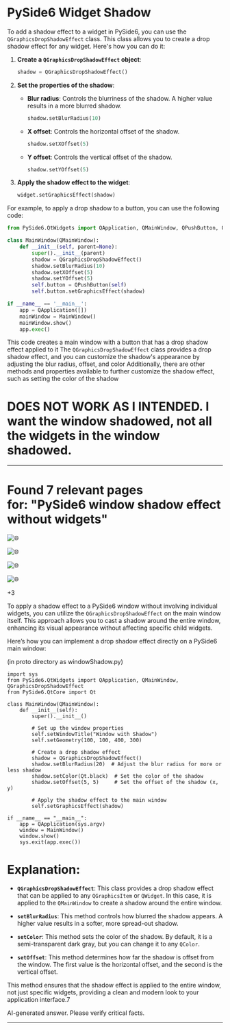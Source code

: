 # PySide6 Widget Shadow

To add a shadow effect to a widget in PySide6, you can use the `QGraphicsDropShadowEffect` class. This class allows you to create a drop shadow effect for any widget. Here's how you can do it:

1. **Create a `QGraphicsDropShadowEffect` object**:
   ```python
   shadow = QGraphicsDropShadowEffect()
   ```

2. **Set the properties of the shadow**:
   - **Blur radius**: Controls the blurriness of the shadow. A higher value results in a more blurred shadow.
     ```python
     shadow.setBlurRadius(10)
     ```
   - **X offset**: Controls the horizontal offset of the shadow.
     ```python
     shadow.setXOffset(5)
     ```
   - **Y offset**: Controls the vertical offset of the shadow.
     ```python
     shadow.setYOffset(5)
     ```

3. **Apply the shadow effect to the widget**:
   ```python
   widget.setGraphicsEffect(shadow)
   ```

For example, to apply a drop shadow to a button, you can use the following code:
```python
from PySide6.QtWidgets import QApplication, QMainWindow, QPushButton, QGraphicsDropShadowEffect

class MainWindow(QMainWindow):
    def __init__(self, parent=None):
        super().__init__(parent)
        shadow = QGraphicsDropShadowEffect()
        shadow.setBlurRadius(10)
        shadow.setXOffset(5)
        shadow.setYOffset(5)
        self.button = QPushButton(self)
        self.button.setGraphicsEffect(shadow)

if __name__ == '__main__':
    app = QApplication([])
    mainWindow = MainWindow()
    mainWindow.show()
    app.exec()
```

This code creates a main window with a button that has a drop shadow effect applied to it  The `QGraphicsDropShadowEffect` class provides a drop shadow effect, and you can customize the shadow's appearance by adjusting the blur radius, offset, and color  Additionally, there are other methods and properties available to further customize the shadow effect, such as setting the color of the shadow 

# DOES NOT WORK AS I INTENDED.  I want the window shadowed, not all the widgets in the window shadowed.

-----

# Found 7 relevant pages for: "PySide6 window shadow effect without widgets"

![🌐](https://imgs.search.brave.com/UimwW7-xdtNZmUG_Ido_geAdivV313qSVcBN6YRjjnw/rs:fit:32:32:1:0/g:ce/aHR0cDovL2Zhdmlj/b25zLnNlYXJjaC5i/cmF2ZS5jb20vaWNv/bnMvM2MwY2NkN2I5/M2NhYzY5NmEyMDli/Njg1NzQ4MTE1Njk2/MDIzN2M3ZTNmN2Qx/MzQxYTE5YWMxZDVl/YmVmYWI2YS93d3cu/cHl0aG9uZ3Vpcy5j/b20v)

![🌐](https://imgs.search.brave.com/xxsA4YxzaR0cl-DBsH9-lpv2gsif3KMYgM87p26bs_o/rs:fit:32:32:1:0/g:ce/aHR0cDovL2Zhdmlj/b25zLnNlYXJjaC5i/cmF2ZS5jb20vaWNv/bnMvYWQyNWM1NjA5/ZjZmZjNlYzI2MDNk/N2VkNmJhYjE2MzZl/MDY5ZTMxMDUzZmY1/NmU3NWIzNWVmMjk0/NTBjMjJjZi9naXRo/dWIuY29tLw)

![🌐](https://imgs.search.brave.com/UimwW7-xdtNZmUG_Ido_geAdivV313qSVcBN6YRjjnw/rs:fit:32:32:1:0/g:ce/aHR0cDovL2Zhdmlj/b25zLnNlYXJjaC5i/cmF2ZS5jb20vaWNv/bnMvM2MwY2NkN2I5/M2NhYzY5NmEyMDli/Njg1NzQ4MTE1Njk2/MDIzN2M3ZTNmN2Qx/MzQxYTE5YWMxZDVl/YmVmYWI2YS93d3cu/cHl0aG9uZ3Vpcy5j/b20v)

![🌐](https://imgs.search.brave.com/UimwW7-xdtNZmUG_Ido_geAdivV313qSVcBN6YRjjnw/rs:fit:32:32:1:0/g:ce/aHR0cDovL2Zhdmlj/b25zLnNlYXJjaC5i/cmF2ZS5jb20vaWNv/bnMvM2MwY2NkN2I5/M2NhYzY5NmEyMDli/Njg1NzQ4MTE1Njk2/MDIzN2M3ZTNmN2Qx/MzQxYTE5YWMxZDVl/YmVmYWI2YS93d3cu/cHl0aG9uZ3Vpcy5j/b20v)

+3

To apply a shadow effect to a PySide6 window without involving individual widgets, you can utilize the `QGraphicsDropShadowEffect` on the main window itself. This approach allows you to cast a shadow around the entire window, enhancing its visual appearance without affecting specific child widgets.

Here’s how you can implement a drop shadow effect directly on a PySide6 main window:

(in proto directory as windowShadow.py)

```
import sys
from PySide6.QtWidgets import QApplication, QMainWindow, QGraphicsDropShadowEffect
from PySide6.QtCore import Qt

class MainWindow(QMainWindow):
    def __init__(self):
        super().__init__()

        # Set up the window properties
        self.setWindowTitle("Window with Shadow")
        self.setGeometry(100, 100, 400, 300)

        # Create a drop shadow effect
        shadow = QGraphicsDropShadowEffect()
        shadow.setBlurRadius(20)  # Adjust the blur radius for more or less shadow
        shadow.setColor(Qt.black)  # Set the color of the shadow
        shadow.setOffset(5, 5)     # Set the offset of the shadow (x, y)

        # Apply the shadow effect to the main window
        self.setGraphicsEffect(shadow)

if __name__ == "__main__":
    app = QApplication(sys.argv)
    window = MainWindow()
    window.show()
    sys.exit(app.exec())
```

# Explanation:

- **`QGraphicsDropShadowEffect`**: This class provides a drop shadow effect that can be applied to any `QGraphicsItem` or `QWidget`. In this case, it is applied to the `QMainWindow` to create a shadow around the entire window.
    
- **`setBlurRadius`**: This method controls how blurred the shadow appears. A higher value results in a softer, more spread-out shadow.
    
- **`setColor`**: This method sets the color of the shadow. By default, it is a semi-transparent dark gray, but you can change it to any `QColor`.
    
- **`setOffset`**: This method determines how far the shadow is offset from the window. The first value is the horizontal offset, and the second is the vertical offset.
    

This method ensures that the shadow effect is applied to the entire window, not just specific widgets, providing a clean and modern look to your application interface.7

AI-generated answer. Please verify critical facts.

-----

